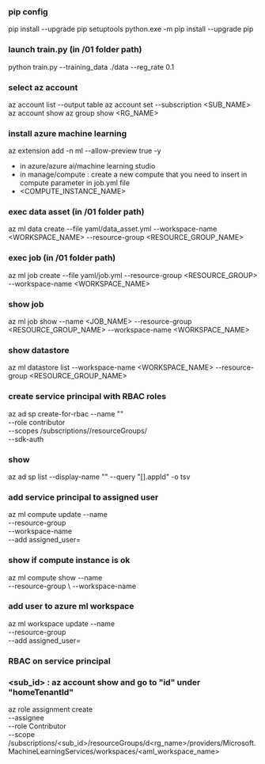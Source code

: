 ### pip config
pip install --upgrade pip setuptools
python.exe -m pip install --upgrade pip

### launch train.py (in /01 folder path)
python train.py --training_data ./data --reg_rate 0.1

### select az account
az account list --output table
az account set --subscription <SUB_NAME>
az account show
az group show <RG_NAME>

### install azure machine learning 
az extension add -n ml --allow-preview true -y

* in azure/azure ai/machine learning studio
* in manage/compute : create a new compute that you need to insert in compute parameter in job.yml file
* <COMPUTE_INSTANCE_NAME>

### exec data asset (in /01 folder path)
az ml data create --file yaml/data_asset.yml --workspace-name <WORKSPACE_NAME> --resource-group <RESOURCE_GROUP_NAME>

### exec job (in /01 folder path)
az ml job create --file yaml/job.yml --resource-group <RESOURCE_GROUP> --workspace-name <WORKSPACE_NAME>

### show job
az ml job show --name <JOB_NAME> --resource-group <RESOURCE_GROUP_NAME> --workspace-name <WORKSPACE_NAME>

### show datastore
az ml datastore list --workspace-name <WORKSPACE_NAME> --resource-group <RESOURCE_GROUP_NAME>

### create service principal with RBAC roles
az ad sp create-for-rbac --name "<service-principal-name>" \
  --role contributor \
  --scopes /subscriptions/<subscription-id>/resourceGroups/<your-resource-group-name> \
  --sdk-auth

### show <client-id-du-service-principal>
az ad sp list --display-name "<service-principal-name>" --query "[].appId" -o tsv

### add service principal to assigned user
az ml compute update --name <nom-de-l-instance-de-calcul> \
    --resource-group <nom-du-groupe-de-ressources> \
    --workspace-name <nom-du-workspace-aml> \
    --add assigned_user=<client-id-du-service-principal>

### show if compute instance is ok
az ml compute show --name <nom-de-l-instance-de-calcul> \
 --resource-group <nom-du-groupe-de-ressources> \ 
 --workspace-name <nom-du-workspace-aml>

### add user to azure ml workspace
az ml workspace update --name <nom-du-workspace-aml> \
    --resource-group <nom-du-groupe-de-ressources> \
    --add assigned_user=<client-id-du-service-principal>

### RBAC on service principal
### <sub_id> : az account show and go to "id" under "homeTenantId"
az role assignment create \
  --assignee <client-id-du-service-principal> \
  --role Contributor \
  --scope /subscriptions/<sub_id>/resourceGroups/d<rg_name>/providers/Microsoft.MachineLearningServices/workspaces/<aml_workspace_name>




  